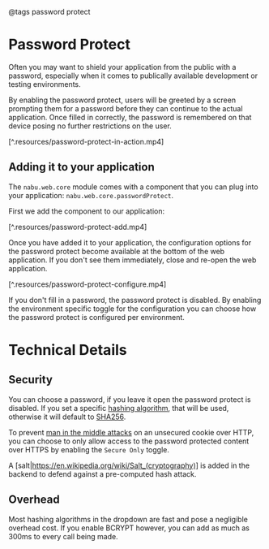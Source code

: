 @tags password protect

# Password Protect

Often you may want to shield your application from the public with a password, especially when it comes to publically available development or testing environments. 

By enabling the password protect, users will be greeted by a screen prompting them for a password before they can continue to the actual application. Once filled in correctly, the password is remembered on that device posing no further restrictions on the user.

[^.resources/password-protect-in-action.mp4]

## Adding it to your application

The ``nabu.web.core`` module comes with a component that you can plug into your application: ``nabu.web.core.passwordProtect``.

First we add the component to our application:

[^.resources/password-protect-add.mp4]

Once you have added it to your application, the configuration options for the password protect become available at the bottom of the web application. If you don't see them immediately, close and re-open the web application.

[^.resources/password-protect-configure.mp4]

If you don't fill in a password, the password protect is disabled. By enabling the environment specific toggle for the configuration you can choose how the password protect is configured per environment.

# Technical Details

## Security

You can choose a password, if you leave it open the password protect is disabled. If you set a specific [hashing algorithm](https://en.wikipedia.org/wiki/Cryptographic_hash_function), that will be used, otherwise it will default to [SHA256](https://en.wikipedia.org/wiki/SHA-2).

To prevent [man in the middle attacks](https://en.wikipedia.org/wiki/Man-in-the-middle_attack) on an unsecured cookie over HTTP, you can choose to only allow access to the password protected content over HTTPS by enabling the ``Secure Only`` toggle.

A [salt|https://en.wikipedia.org/wiki/Salt_(cryptography)] is added in the backend to defend against a pre-computed hash attack.

## Overhead

Most hashing algorithms in the dropdown are fast and pose a negligible overhead cost. If you enable BCRYPT however, you can add as much as 300ms to every call being made.
